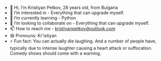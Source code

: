 - 👋 Hi, I’m Kristiyan Petkov, 28 years old, from Bulgaria
- 👀 I’m interested in - Everything that can upgrade myself.
- 🌱 I’m currently learning - Python 
- 💞️ I’m looking to collaborate on - Everything that can upgrade myself.
- 📫 How to reach me - kristiyanpetkov@outlook.com  
- 😄 Pronouns: Kr'istiyan
- ⚡ Fun fact: You can actually die laughing. And a number of people have, typically due to intense laughter causing a heart attack or suffocation. Comedy shows should come with a warning.

<!---
ChrisDevP9/ChrisDevP9 is a ✨ special ✨ repository because its `README.md` (this file) appears on your GitHub profile.
You can click the Preview link to take a look at your changes.
---> 
